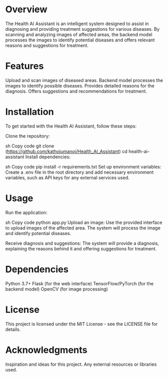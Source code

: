 # Overview
The Health AI Assistant is an intelligent system designed to assist in diagnosing and providing treatment suggestions for various diseases. By scanning and analyzing images of affected areas, the backend model processes the images to identify potential diseases and offers relevant reasons and suggestions for treatment.

# Features
Upload and scan images of diseased areas.
Backend model processes the images to identify possible diseases.
Provides detailed reasons for the diagnosis.
Offers suggestions and recommendations for treatment.

# Installation
To get started with the Health AI Assistant, follow these steps:

Clone the repository:

sh
Copy code
git clone (https://github.com/kathojumanoj/Health_AI_Assistant)
cd health-ai-assistant
Install dependencies:

sh
Copy code
pip install -r requirements.txt
Set up environment variables:
Create a .env file in the root directory and add necessary environment variables, such as API keys for any external services used.

# Usage
Run the application:

sh
Copy code
python app.py
Upload an image:
Use the provided interface to upload images of the affected area. The system will process the image and identify potential diseases.

Receive diagnosis and suggestions:
The system will provide a diagnosis, explaining the reasons behind it and offering suggestions for treatment.

# Dependencies
Python 3.7+
Flask (for the web interface)
TensorFlow/PyTorch (for the backend model)
OpenCV (for image processing)

# License
This project is licensed under the MIT License - see the LICENSE file for details.

# Acknowledgments
Inspiration and ideas for this project.
Any external resources or libraries used.
